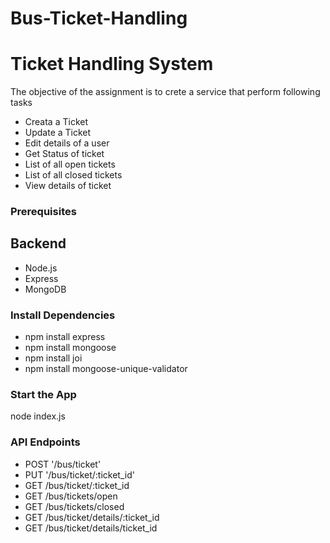 # Bus-Ticket-Handling


<h1>Ticket Handling System</h1>
<p>The objective of the assignment is to crete a service that perform following tasks</p>
<ul>
<li>Creata a Ticket</li>
<li>Update a Ticket</li>
<li>Edit details of a user</li>
<li> Get Status of ticket</li>
<li>List of all open tickets</li>
<li>List of all closed tickets</li>
<li>View details of ticket</li>

</ul>

<h3>Prerequisites</h3>
<h2>Backend</h2>
<ul>
<li> Node.js</li>
<li>Express</li>
<li> MongoDB</li>

</ul>

<h3> Install Dependencies</h3>
<ul>
<li> npm install express</li>
<li>npm install mongoose</li>
<li>npm install joi</li>
<li> npm install mongoose-unique-validator</li>

</ul>
<h3> Start the App</h3>
<p> node index.js</p>
<h3>API Endpoints</h3>
<ul>
<li> POST '/bus/ticket'</li>
<li>PUT '/bus/ticket/:ticket_id'</li>
<li>GET /bus/ticket/:ticket_id</li>
<li>GET /bus/tickets/open</li>
<li>GET /bus/tickets/closed</li>
<li>GET /bus/ticket/details/:ticket_id</li>
      <li>GET /bus/ticket/details/ticket_id </li>

</ul>

      
          
